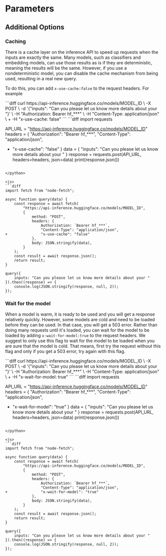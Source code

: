 # Parameters


## Additional Options

### Caching

There is a cache layer on the inference API to speed up requests when the inputs are exactly the same. Many models, such as classifiers and embedding models, can use those results as is if they are deterministic, meaning the results will be the same. However, if you use a nondeterministic model, you can disable the cache mechanism from being used, resulting in a real new query.

To do this, you can add `x-use-cache:false` to the request headers. For example

<inferencesnippet>

<curl>
```diff
curl https://api-inference.huggingface.co/models/MODEL_ID \
    -X POST \
    -d '{"inputs": "Can you please let us know more details about your "}' \
    -H "Authorization: Bearer hf_***" \
    -H "Content-Type: application/json" \
+   -H "x-use-cache: false"
```
</curl>

<python>
```diff
import requests

API_URL = "https://api-inference.huggingface.co/models/MODEL_ID"
headers = {
    "Authorization": "Bearer hf_***",
    "Content-Type": "application/json",
+   "x-use-cache": "false"
}
data = {
    "inputs": "Can you please let us know more details about your "
}
response = requests.post(API_URL, headers=headers, json=data)
print(response.json())
```

</python>

<js>
```diff
import fetch from "node-fetch";

async function query(data) {
    const response = await fetch(
        "https://api-inference.huggingface.co/models/MODEL_ID",
        {
            method: "POST",
            headers: {
                Authorization: `Bearer hf_***`,
                "Content-Type": "application/json",
+               "x-use-cache": "false"
            },
            body: JSON.stringify(data),
        }
    );
    const result = await response.json();
    return result;
}

query({
    inputs: "Can you please let us know more details about your "
}).then((response) => {
    console.log(JSON.stringify(response, null, 2));
});

```

</js>

</inferencesnippet>

### Wait for the model

When a model is warm, it is ready to be used and you will get a response relatively quickly. However, some models are cold and need to be loaded before they can be used. In that case, you will get a 503 error. Rather than doing many requests until it's loaded, you can wait for the model to be loaded by adding `x-wait-for-model:true` to the request headers. We suggest to only use this flag to wait for the model to be loaded when you are sure that the model is cold. That means, first try the request without this flag and only if you get a 503 error, try again with this flag.


<inferencesnippet>

<curl>
```diff
curl https://api-inference.huggingface.co/models/MODEL_ID \
    -X POST \
    -d '{"inputs": "Can you please let us know more details about your "}' \
    -H "Authorization: Bearer hf_***" \
    -H "Content-Type: application/json" \
+   -H "x-wait-for-model: true"
```
</curl>

<python>
```diff
import requests

API_URL = "https://api-inference.huggingface.co/models/MODEL_ID"
headers = {
    "Authorization": "Bearer hf_***",
    "Content-Type": "application/json",
+   "x-wait-for-model": "true"
}
data = {
    "inputs": "Can you please let us know more details about your "
}
response = requests.post(API_URL, headers=headers, json=data)
print(response.json())
```

</python>

<js>
```diff
import fetch from "node-fetch";

async function query(data) {
    const response = await fetch(
        "https://api-inference.huggingface.co/models/MODEL_ID",
        {
            method: "POST",
            headers: {
                Authorization: `Bearer hf_***`,
                "Content-Type": "application/json",
+               "x-wait-for-model": "true"
            },
            body: JSON.stringify(data),
        }
    );
    const result = await response.json();
    return result;
}

query({
    inputs: "Can you please let us know more details about your "
}).then((response) => {
    console.log(JSON.stringify(response, null, 2));
});

```

</js>

</inferencesnippet>